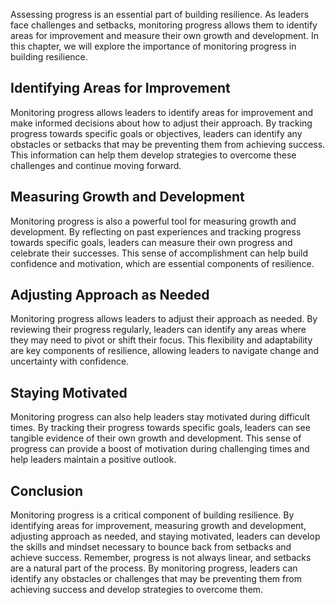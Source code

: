 
Assessing progress is an essential part of building resilience. As leaders face challenges and setbacks, monitoring progress allows them to identify areas for improvement and measure their own growth and development. In this chapter, we will explore the importance of monitoring progress in building resilience.

Identifying Areas for Improvement
---------------------------------

Monitoring progress allows leaders to identify areas for improvement and make informed decisions about how to adjust their approach. By tracking progress towards specific goals or objectives, leaders can identify any obstacles or setbacks that may be preventing them from achieving success. This information can help them develop strategies to overcome these challenges and continue moving forward.

Measuring Growth and Development
--------------------------------

Monitoring progress is also a powerful tool for measuring growth and development. By reflecting on past experiences and tracking progress towards specific goals, leaders can measure their own progress and celebrate their successes. This sense of accomplishment can help build confidence and motivation, which are essential components of resilience.

Adjusting Approach as Needed
----------------------------

Monitoring progress allows leaders to adjust their approach as needed. By reviewing their progress regularly, leaders can identify any areas where they may need to pivot or shift their focus. This flexibility and adaptability are key components of resilience, allowing leaders to navigate change and uncertainty with confidence.

Staying Motivated
-----------------

Monitoring progress can also help leaders stay motivated during difficult times. By tracking their progress towards specific goals, leaders can see tangible evidence of their own growth and development. This sense of progress can provide a boost of motivation during challenging times and help leaders maintain a positive outlook.

Conclusion
----------

Monitoring progress is a critical component of building resilience. By identifying areas for improvement, measuring growth and development, adjusting approach as needed, and staying motivated, leaders can develop the skills and mindset necessary to bounce back from setbacks and achieve success. Remember, progress is not always linear, and setbacks are a natural part of the process. By monitoring progress, leaders can identify any obstacles or challenges that may be preventing them from achieving success and develop strategies to overcome them.
